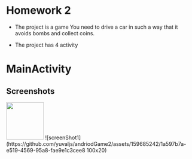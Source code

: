 
#    Homework 2

- The project is a game You need to drive a car in such a way that it avoids bombs and collect coins.


- The project has 4 activity


# MainActivity


## Screenshots

<img src="https://github.com/yuvaljs/andriodGame2/assets/159685242/1a597b7a-e519-4569-95a8-fae9e1c3cee8" width="100">
![screenShot1](https://github.com/yuvaljs/andriodGame2/assets/159685242/1a597b7a-e519-4569-95a8-fae9e1c3cee8 100x20)


   
   
